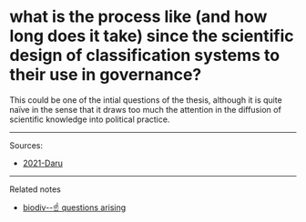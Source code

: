 # what is the process like (and how long does it take) since the scientific design of classification systems to their use in governance?

This could be one of the intial questions of the thesis, although it is quite naïve in the sense that it draws too much the attention in the diffusion of scientific knowledge into political practice. 


---
Sources: 
- [2021-Daru](2021-Daru.md)

---

Related notes
- [biodiv--☝️ questions arising](biodiv--☝️%20questions%20arising.md)


